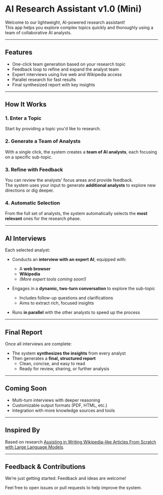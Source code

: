 # AI Research Assistant v1.0 (Mini)

Welcome to our lightweight, AI-powered research assistant!  
This app helps you explore complex topics quickly and thoroughly using a team of collaborative AI analysts.

---

## Features

- One-click team generation based on your research topic
- Feedback loop to refine and expand the analyst team
- Expert interviews using live web and Wikipedia access
- Parallel research for fast results
- Final synthesized report with key insights

---

## How It Works

### 1. Enter a Topic
Start by providing a topic you'd like to research.

### 2. Generate a Team of Analysts
With a single click, the system creates a **team of AI analysts**, each focusing on a specific sub-topic.

### 3. Refine with Feedback
You can review the analysts' focus areas and provide feedback.  
The system uses your input to generate **additional analysts** to explore new directions or dig deeper.

### 4. Automatic Selection
From the full set of analysts, the system automatically selects the **most relevant** ones for the research phase.

---

## AI Interviews

Each selected analyst:

- Conducts an **interview with an expert AI**, equipped with:
  - A **web browser**
  - **Wikipedia**
  - _(More expert tools coming soon!)_

- Engages in a **dynamic, two-turn conversation** to explore the sub-topic
  - Includes follow-up questions and clarifications
  - Aims to extract rich, focused insights

- Runs **in parallel** with the other analysts to speed up the process

---

## Final Report

Once all interviews are complete:

- The system **synthesizes the insights** from every analyst
- Then generates a **final, structured report**  
  - Clean, concise, and easy to read  
  - Ready for review, sharing, or further analysis

---

## Coming Soon

- Multi-turn interviews with deeper reasoning
- Customizable output formats (PDF, HTML, etc.)
- Integration with more knowledge sources and tools

---

## Inspired By

Based on research [Assisting in Writing Wikipedia-like Articles From Scratch with Large Language Models](https://arxiv.org/abs/2402.14207).

---

## Feedback & Contributions

We’re just getting started. Feedback and ideas are welcome!

Feel free to open issues or pull requests to help improve the system.
